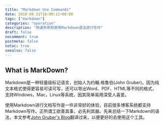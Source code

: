 ```yaml
---
title: "Markdown Use Commands"
date: 2018-08-31T16:00:11+08:00
tags: ["markdown"]
categories: "operation"
description: "快速熟悉和使用Markdown语法进行写作"
draft: false
nocomment: true
postmeta: false
notoc: true
seealso: false
---
```


## What is MarkDown?

Markdown是一种轻量级标记语言，创始人为约翰.格鲁伯(John Gruber)。因为纯文本格式使得更容易可读可写，还可以导出Word、PDF、HTML等不同的格式，支持Windows，Mac，Linux等系统，因其简单易用深受人喜爱。

使用Markdown进行文档写作是一件非常好的体验，目前很多博客系统都支持Markdown写作。正所谓工欲善其事，必先利其器。先来总结一下Markdown的语法，本文参考[John Gruber's Blog](https://daringfireball.net/ "John Gruber's blog")翻译过来，以便更好的去使用这个工具。






